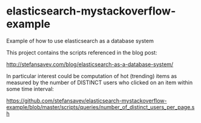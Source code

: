 # elasticsearch-mystackoverflow-example

Example of how to use elasticsearch as a database system


This project contains the scripts referenced in the blog post:

http://stefansavev.com/blog/elasticsearch-as-a-database-system/

In particular interest could be computation of hot (trending) items as measured by the number of DISTINCT users who clicked on an item within some time interval:

https://github.com/stefansavev/elasticsearch-mystackoverflow-example/blob/master/scripts/queries/number_of_distinct_users_per_page.sh


